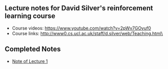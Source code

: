 ## Lecture notes for David Silver's reinforcement learning course

- Course videos: https://www.youtube.com/watch?v=2pWv7GOvuf0
- Course links: http://www0.cs.ucl.ac.uk/staff/d.silver/web/Teaching.html\

## Completed Notes

- [Note of Lecture 1](https://github.com/qiuyue1993/Notes/blob/master/Reinforcement%20Learning/David%20Silver%20Course/Lecture%201.md)
